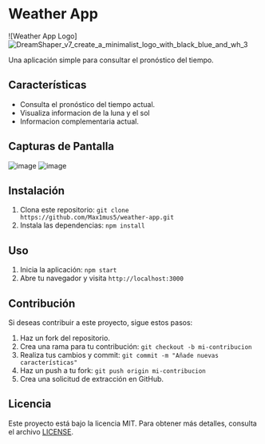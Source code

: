 # Weather App

![Weather App Logo]
![DreamShaper_v7_create_a_minimalist_logo_with_black_blue_and_wh_3](https://github.com/Max1mus5/weather-app/assets/75461653/f8e48cc4-33e0-4fd9-a8b7-60b54b2683af)

Una aplicación simple para consultar el pronóstico del tiempo.

## Características

- Consulta el pronóstico del tiempo actual.
- Visualiza informacion de la luna y el sol
- Informacion complementaria actual.

## Capturas de Pantalla

![image](https://github.com/Max1mus5/weather-app/assets/75461653/9604322c-6d14-4aa4-b9a4-48d635c3dc70)
![image](https://github.com/Max1mus5/weather-app/assets/75461653/8c694bcf-3a0b-4b60-a337-e17e9fe20ebd)


## Instalación

1. Clona este repositorio: `git clone https://github.com/Max1mus5/weather-app.git`
2. Instala las dependencias: `npm install`

## Uso

1. Inicia la aplicación: `npm start`
2. Abre tu navegador y visita `http://localhost:3000`

## Contribución

Si deseas contribuir a este proyecto, sigue estos pasos:

1. Haz un fork del repositorio.
2. Crea una rama para tu contribución: `git checkout -b mi-contribucion`
3. Realiza tus cambios y commit: `git commit -m "Añade nuevas características"`
4. Haz un push a tu fork: `git push origin mi-contribucion`
5. Crea una solicitud de extracción en GitHub.

## Licencia

Este proyecto está bajo la licencia MIT. Para obtener más detalles, consulta el archivo [LICENSE](LICENSE).


